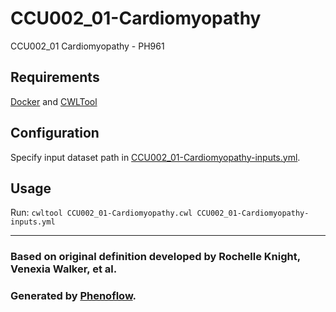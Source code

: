 # CCU002_01-Cardiomyopathy

CCU002_01 Cardiomyopathy - PH961

## Requirements

[Docker](https://docs.docker.com/install/) and [CWLTool](https://github.com/common-workflow-language/cwltool#install)

## Configuration

Specify input dataset path in [CCU002_01-Cardiomyopathy-inputs.yml](CCU002_01-Cardiomyopathy-inputs.yml).

## Usage

Run: `cwltool CCU002_01-Cardiomyopathy.cwl CCU002_01-Cardiomyopathy-inputs.yml`

***

### Based on original definition developed by Rochelle Knight, Venexia Walker, et al.
### Generated by [Phenoflow](https://kclhi.org/phenoflow).
